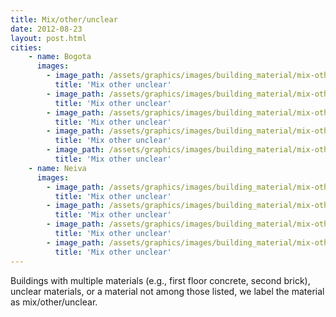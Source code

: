 ```yaml
---
title: Mix/other/unclear 
date: 2012-08-23
layout: post.html
cities:
    - name: Bogota
      images:
        - image_path: /assets/graphics/images/building_material/mix-other-unclear/mix_other_unclear_bogota_01.jpg
          title: 'Mix other unclear'
        - image_path: /assets/graphics/images/building_material/mix-other-unclear/mix_other_unclear_bogota_02.jpg
          title: 'Mix other unclear'
        - image_path: /assets/graphics/images/building_material/mix-other-unclear/mix_other_unclear_bogota_03.jpg
          title: 'Mix other unclear'
        - image_path: /assets/graphics/images/building_material/mix-other-unclear/mix_other_unclear_bogota_04.jpg
          title: 'Mix other unclear'
        - image_path: /assets/graphics/images/building_material/mix-other-unclear/mix_other_unclear_bogota_05.jpg
          title: 'Mix other unclear'
    - name: Neiva
      images:
        - image_path: /assets/graphics/images/building_material/mix-other-unclear/mix_other_unclear_neiva_01.png
          title: 'Mix other unclear'
        - image_path: /assets/graphics/images/building_material/mix-other-unclear/mix_other_unclear_neiva_02.png
          title: 'Mix other unclear'
        - image_path: /assets/graphics/images/building_material/mix-other-unclear/mix_other_unclear_neiva_03.png
          title: 'Mix other unclear'
        - image_path: /assets/graphics/images/building_material/mix-other-unclear/mix_other_unclear_neiva_04.png
          title: 'Mix other unclear'
---
```

Buildings with multiple materials (e.g., first floor concrete, second brick), unclear materials, or a material not among those listed, we label the material as mix/other/unclear.
